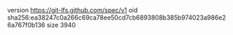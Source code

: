 version https://git-lfs.github.com/spec/v1
oid sha256:ea38247c0a266c69ca78ee50cd7cb6893808b385b974023a986e26a767f0b136
size 3940
